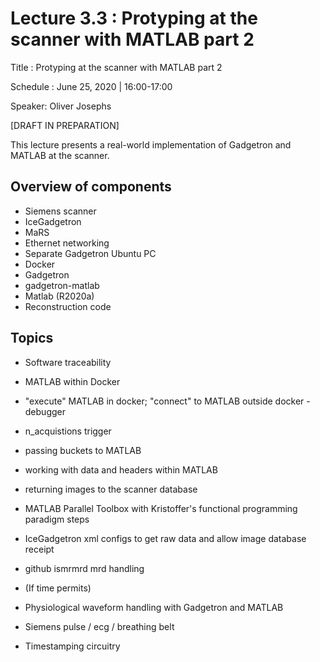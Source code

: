 # Lecture 3.3 : Protyping at the scanner with MATLAB part 2

Title : Protyping at the scanner with MATLAB part 2

Schedule : June 25, 2020 | 16:00-17:00 

Speaker: Oliver Josephs

[DRAFT IN PREPARATION]

This lecture presents a real-world implementation of Gadgetron and MATLAB at the scanner.

## Overview of components

- Siemens scanner
- IceGadgetron
- MaRS
- Ethernet networking
- Separate Gadgetron Ubuntu PC
- Docker
- Gadgetron
- gadgetron-matlab
- Matlab (R2020a)
- Reconstruction code

## Topics

- Software traceability
- MATLAB within Docker
- "execute" MATLAB in docker; "connect" to MATLAB outside docker - debugger
- n_acquistions trigger
- passing buckets to MATLAB
- working with data and headers within MATLAB
- returning images to the scanner database
- MATLAB Parallel Toolbox with Kristoffer's functional programming paradigm steps
- IceGadgetron xml configs to get raw data and allow image database receipt
- github ismrmrd mrd handling

- (If time permits)
- Physiological waveform handling with Gadgetron and MATLAB
- Siemens pulse / ecg / breathing belt
- Timestamping circuitry
